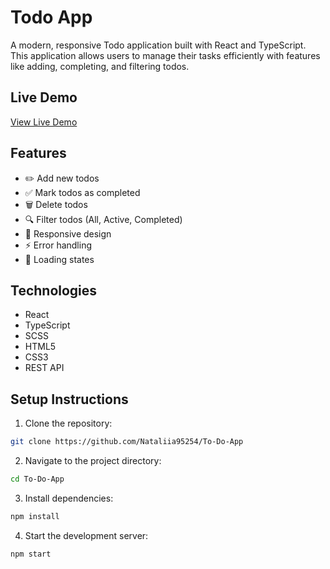 # Todo App

A modern, responsive Todo application built with React and TypeScript. This application allows users to manage their tasks efficiently with features like adding, completing, and filtering todos.

## Live Demo

[View Live Demo](https://Nataliia95254.github.io/To-Do-App/)

## Features

- ✏️ Add new todos
- ✅ Mark todos as completed
- 🗑️ Delete todos
- 🔍 Filter todos (All, Active, Completed)
- 📱 Responsive design
- ⚡ Error handling
- 🔄 Loading states

## Technologies

- React
- TypeScript
- SCSS
- HTML5
- CSS3
- REST API

## Setup Instructions

1. Clone the repository:
```bash
git clone https://github.com/Nataliia95254/To-Do-App
```

2. Navigate to the project directory:
```bash
cd To-Do-App
```

3. Install dependencies:
```bash
npm install
```

4. Start the development server:
```bash
npm start
```

